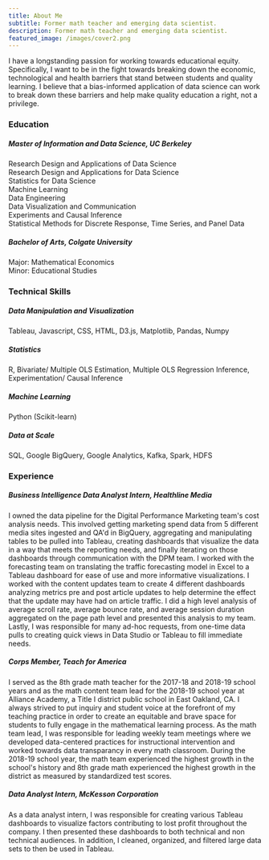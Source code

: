 ```yaml
---
title: About Me
subtitle: Former math teacher and emerging data scientist. 
description: Former math teacher and emerging data scientist. 
featured_image: /images/cover2.png
---
```


<!-- ![](/images/equity.png) -->

<!-- ### My Path to Data Science -->

I have a longstanding passion for working towards educational equity. Specifically, I want to be in the fight towards breaking down the economic, technological and health barriers that stand between students and quality learning. I believe that a bias-informed application of data science can work to break down these barriers and help make quality education a right, not a privilege. 

### Education

##### Master of Information and Data Science, **UC Berkeley**
Research Design and Applications of Data Science
<br>Research Design and Applications for Data Science
<br>Statistics for Data Science 
<br>Machine Learning 
<br>Data Engineering 
<br>Data Visualization and Communication
<br>Experiments and Causal Inference
<br>Statistical Methods for Discrete Response, Time Series, and Panel Data 

##### Bachelor of Arts, **Colgate University**
Major: Mathematical Economics
<br> Minor: Educational Studies

### Technical Skills 

##### Data Manipulation and Visualization
Tableau, Javascript, CSS, HTML, D3.js, Matplotlib, Pandas, Numpy

##### Statistics
R, Bivariate/ Multiple OLS Estimation, Multiple OLS Regression Inference, Experimentation/ Causal Inference

##### Machine Learning
Python (Scikit-learn)

##### Data at Scale 
SQL, Google BigQuery, Google Analytics, Kafka, Spark, HDFS

### Experience

##### Business Intelligence Data Analyst Intern, **Healthline Media**
I owned the data pipeline for the Digital Performance Marketing team's cost analysis needs. This involved getting marketing spend data from 5 different media sites ingested and QA'd in BigQuery, aggregating and manipulating tables to be pulled into Tableau, creating dashboards that visualize the data in a way that meets the reporting needs, and finally iterating on those dashboards through communication with the DPM team. I worked with the forecasting team on translating the traffic forecasting model in Excel to a Tableau dashboard for ease of use and more informative visualizations.  I worked with the content updates team to create 4 different dashboards analyzing metrics pre and post article updates to help determine the effect that the update may have had on article traffic. I did a high level analysis of average scroll rate, average bounce rate, and average session duration aggregated on the page path level and presented this analysis to my team. Lastly, I was responsible for many ad-hoc requests, from one-time data pulls to creating quick views in Data Studio or Tableau to fill immediate needs. 

##### Corps Member, **Teach for America**
I served as the 8th grade math teacher for the 2017-18 and 2018-19 school years and as the math content team lead for the 2018-19 school year at Alliance Academy, a Title I district public school in East Oakland, CA. I always strived to put inquiry and student voice at the forefront of my teaching practice in order to create an equitable and brave space for students to fully engage in the mathematical learning process. As the math team lead, I was responsible for leading weekly team meetings where we developed data-centered practices for instructional intervention and worked towards data transparancy in every math classroom. During the 2018-19 school year, the math team experienced the highest growth in the school's history and 8th grade math experienced the highest growth in the district as measured by standardized test scores. 

##### Data Analyst Intern, **McKesson Corporation**
As a data analyst intern, I was responsible for creating various Tableau dashboards to visualize factors contributing to lost profit throughout the company. I then presented these dashboards to both technical and non technical audiences. In addition, I cleaned, organized, and filtered large data sets to then be used in Tableau. 


<!-- ## Get Index

Journal is created and supported by [Jekyll Themes](https://jekyllthemes.io), and is available for $49.

<a href="https://jekyllthemes.io/theme/journal-personal-jekyll-theme" class="button button--large">Get This Theme</a>  -->